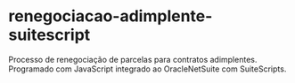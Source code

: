 # renegociacao-adimplente-suitescript
Processo de renegociação de parcelas para contratos adimplentes. Programado com JavaScript integrado ao OracleNetSuite com SuiteScripts.

